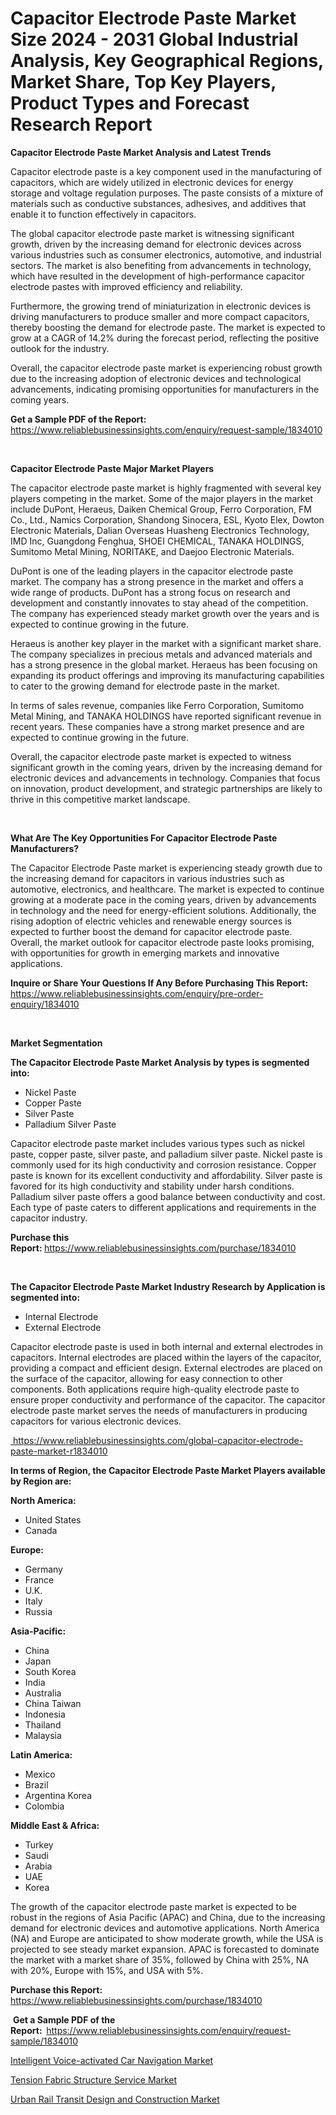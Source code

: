 <p><h1>Capacitor Electrode Paste Market Size 2024 - 2031 Global Industrial Analysis, Key Geographical Regions, Market Share, Top Key Players, Product Types and Forecast Research Report</h1></p><p><strong>Capacitor Electrode Paste Market Analysis and Latest Trends</strong></p>
<p><p>Capacitor electrode paste is a key component used in the manufacturing of capacitors, which are widely utilized in electronic devices for energy storage and voltage regulation purposes. The paste consists of a mixture of materials such as conductive substances, adhesives, and additives that enable it to function effectively in capacitors.</p><p>The global capacitor electrode paste market is witnessing significant growth, driven by the increasing demand for electronic devices across various industries such as consumer electronics, automotive, and industrial sectors. The market is also benefiting from advancements in technology, which have resulted in the development of high-performance capacitor electrode pastes with improved efficiency and reliability.</p><p>Furthermore, the growing trend of miniaturization in electronic devices is driving manufacturers to produce smaller and more compact capacitors, thereby boosting the demand for electrode paste. The market is expected to grow at a CAGR of 14.2% during the forecast period, reflecting the positive outlook for the industry.</p><p>Overall, the capacitor electrode paste market is experiencing robust growth due to the increasing adoption of electronic devices and technological advancements, indicating promising opportunities for manufacturers in the coming years.</p></p>
<p><strong>Get a Sample PDF of the Report:&nbsp;</strong> <a href="https://www.reliablebusinessinsights.com/enquiry/request-sample/1834010">https://www.reliablebusinessinsights.com/enquiry/request-sample/1834010</a></p>
<p>&nbsp;</p>
<p><strong>Capacitor Electrode Paste Major Market Players</strong></p>
<p><p>The capacitor electrode paste market is highly fragmented with several key players competing in the market. Some of the major players in the market include DuPont, Heraeus, Daiken Chemical Group, Ferro Corporation, FM Co., Ltd., Namics Corporation, Shandong Sinocera, ESL, Kyoto Elex, Dowton Electronic Materials, Dalian Overseas Huasheng Electronics Technology, IMD Inc, Guangdong Fenghua, SHOEI CHEMICAL, TANAKA HOLDINGS, Sumitomo Metal Mining, NORITAKE, and Daejoo Electronic Materials.</p><p>DuPont is one of the leading players in the capacitor electrode paste market. The company has a strong presence in the market and offers a wide range of products. DuPont has a strong focus on research and development and constantly innovates to stay ahead of the competition. The company has experienced steady market growth over the years and is expected to continue growing in the future.</p><p>Heraeus is another key player in the market with a significant market share. The company specializes in precious metals and advanced materials and has a strong presence in the global market. Heraeus has been focusing on expanding its product offerings and improving its manufacturing capabilities to cater to the growing demand for electrode paste in the market.</p><p>In terms of sales revenue, companies like Ferro Corporation, Sumitomo Metal Mining, and TANAKA HOLDINGS have reported significant revenue in recent years. These companies have a strong market presence and are expected to continue growing in the future.</p><p>Overall, the capacitor electrode paste market is expected to witness significant growth in the coming years, driven by the increasing demand for electronic devices and advancements in technology. Companies that focus on innovation, product development, and strategic partnerships are likely to thrive in this competitive market landscape.</p></p>
<p>&nbsp;</p>
<p><strong>What Are The Key Opportunities For Capacitor Electrode Paste Manufacturers?</strong></p>
<p><p>The Capacitor Electrode Paste market is experiencing steady growth due to the increasing demand for capacitors in various industries such as automotive, electronics, and healthcare. The market is expected to continue growing at a moderate pace in the coming years, driven by advancements in technology and the need for energy-efficient solutions. Additionally, the rising adoption of electric vehicles and renewable energy sources is expected to further boost the demand for capacitor electrode paste. Overall, the market outlook for capacitor electrode paste looks promising, with opportunities for growth in emerging markets and innovative applications.</p></p>
<p><strong>Inquire or Share Your Questions If Any Before Purchasing This Report:</strong> <a href="https://www.reliablebusinessinsights.com/enquiry/pre-order-enquiry/1834010">https://www.reliablebusinessinsights.com/enquiry/pre-order-enquiry/1834010</a></p>
<p>&nbsp;</p>
<p><strong>Market Segmentation</strong></p>
<p><strong>The Capacitor Electrode Paste Market Analysis by types is segmented into:</strong></p>
<p><ul><li>Nickel Paste</li><li>Copper Paste</li><li>Silver Paste</li><li>Palladium Silver Paste</li></ul></p>
<p><p>Capacitor electrode paste market includes various types such as nickel paste, copper paste, silver paste, and palladium silver paste. Nickel paste is commonly used for its high conductivity and corrosion resistance. Copper paste is known for its excellent conductivity and affordability. Silver paste is favored for its high conductivity and stability under harsh conditions. Palladium silver paste offers a good balance between conductivity and cost. Each type of paste caters to different applications and requirements in the capacitor industry.</p></p>
<p><strong>Purchase this Report:&nbsp;</strong><a href="https://www.reliablebusinessinsights.com/purchase/1834010">https://www.reliablebusinessinsights.com/purchase/1834010</a></p>
<p>&nbsp;</p>
<p><strong>The Capacitor Electrode Paste Market Industry Research by Application is segmented into:</strong></p>
<p><ul><li>Internal Electrode</li><li>External Electrode</li></ul></p>
<p><p>Capacitor electrode paste is used in both internal and external electrodes in capacitors. Internal electrodes are placed within the layers of the capacitor, providing a compact and efficient design. External electrodes are placed on the surface of the capacitor, allowing for easy connection to other components. Both applications require high-quality electrode paste to ensure proper conductivity and performance of the capacitor. The capacitor electrode paste market serves the needs of manufacturers in producing capacitors for various electronic devices.</p></p>
<p><a href="https://www.reliablebusinessinsights.com/global-capacitor-electrode-paste-market-r1834010">&nbsp;https://www.reliablebusinessinsights.com/global-capacitor-electrode-paste-market-r1834010</a></p>
<p><strong>In terms of Region, the Capacitor Electrode Paste Market Players available by Region are:</strong></p>
<p>
    <p> <strong> North America: </strong>
        <ul>
            <li>United States</li>
            <li>Canada</li>
        </ul>
        </p> 
    <p> <strong> Europe: </strong>
        <ul>
            <li>Germany</li>
            <li>France</li>
            <li>U.K.</li>
            <li>Italy</li>
            <li>Russia</li>
        </ul>
        </p> 
    <p> <strong> Asia-Pacific: </strong>
        <ul>
            <li>China</li>
            <li>Japan</li>
            <li>South Korea</li>
            <li>India</li>
            <li>Australia</li>
            <li>China Taiwan</li>
            <li>Indonesia</li>
            <li>Thailand</li>
            <li>Malaysia</li>
        </ul>
        </p> 
    <p> <strong> Latin America: </strong>
        <ul>
            <li>Mexico</li>
            <li>Brazil</li>
            <li>Argentina Korea</li>
            <li>Colombia</li>
        </ul>
        </p> 
    <p> <strong> Middle East & Africa: </strong>
        <ul>
            <li>Turkey</li>
            <li>Saudi</li>
            <li>Arabia</li>
            <li>UAE</li>
            <li>Korea</li>
        </ul>
    </p>
    </p>
<p><p>The growth of the capacitor electrode paste market is expected to be robust in the regions of Asia Pacific (APAC) and China, due to the increasing demand for electronic devices and automotive applications. North America (NA) and Europe are anticipated to show moderate growth, while the USA is projected to see steady market expansion. APAC is forecasted to dominate the market with a market share of 35%, followed by China with 25%, NA with 20%, Europe with 15%, and USA with 5%.</p></p>
<p><strong>Purchase this Report: </strong><a href="https://www.reliablebusinessinsights.com/purchase/1834010">https://www.reliablebusinessinsights.com/purchase/1834010</a></p>
<p>&nbsp;<strong>Get a Sample PDF of the Report:&nbsp;&nbsp;</strong><a href="https://www.reliablebusinessinsights.com/enquiry/request-sample/1834010">https://www.reliablebusinessinsights.com/enquiry/request-sample/1834010</a></p>
<p><strong></strong></p>
<p><p><a href="https://www.linkedin.com/pulse/intelligent-voice-activated-car-navigation-market-size-outlook-269ec">Intelligent Voice-activated Car Navigation Market</a></p><p><a href="https://www.linkedin.com/pulse/tension-fabric-structure-service-market-size-outlook-forecast-tzrcc">Tension Fabric Structure Service Market</a></p><p><a href="https://www.linkedin.com/pulse/urban-rail-transit-design-construction-market-insights-cagr-s2djc">Urban Rail Transit Design and Construction Market</a></p></p>